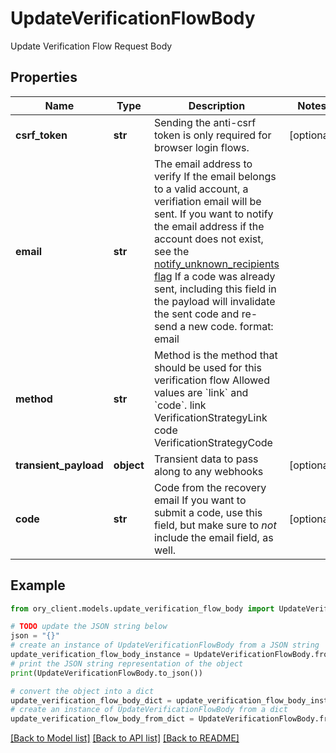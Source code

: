 # UpdateVerificationFlowBody

Update Verification Flow Request Body

## Properties

Name | Type | Description | Notes
------------ | ------------- | ------------- | -------------
**csrf_token** | **str** | Sending the anti-csrf token is only required for browser login flows. | [optional] 
**email** | **str** | The email address to verify  If the email belongs to a valid account, a verifiation email will be sent.  If you want to notify the email address if the account does not exist, see the [notify_unknown_recipients flag](https://www.ory.sh/docs/kratos/self-service/flows/verify-email-account-activation#attempted-verification-notifications)  If a code was already sent, including this field in the payload will invalidate the sent code and re-send a new code.  format: email | 
**method** | **str** | Method is the method that should be used for this verification flow  Allowed values are &#x60;link&#x60; and &#x60;code&#x60;. link VerificationStrategyLink code VerificationStrategyCode | 
**transient_payload** | **object** | Transient data to pass along to any webhooks | [optional] 
**code** | **str** | Code from the recovery email  If you want to submit a code, use this field, but make sure to _not_ include the email field, as well. | [optional] 

## Example

```python
from ory_client.models.update_verification_flow_body import UpdateVerificationFlowBody

# TODO update the JSON string below
json = "{}"
# create an instance of UpdateVerificationFlowBody from a JSON string
update_verification_flow_body_instance = UpdateVerificationFlowBody.from_json(json)
# print the JSON string representation of the object
print(UpdateVerificationFlowBody.to_json())

# convert the object into a dict
update_verification_flow_body_dict = update_verification_flow_body_instance.to_dict()
# create an instance of UpdateVerificationFlowBody from a dict
update_verification_flow_body_from_dict = UpdateVerificationFlowBody.from_dict(update_verification_flow_body_dict)
```
[[Back to Model list]](../README.md#documentation-for-models) [[Back to API list]](../README.md#documentation-for-api-endpoints) [[Back to README]](../README.md)


